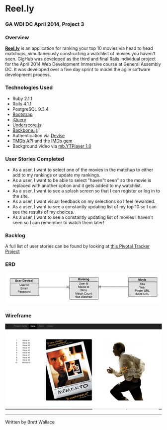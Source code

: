 # Reel.ly

### GA WDI DC April 2014, Project 3

### Overview

[**Reel.ly**](http://reel-ly.herokuapp.com/) is an application for ranking your top 10 movies via head to head matchups, simultaneously constructing a watchlist of movies you haven't seen. GigHub was developed as the third and final Rails individual project for the April 2014 Web Development Immersive course at General Assembly DC. It was developed over a five day sprint to model the agile software development process.

### Technologies Used

* Ruby 2.1.1
* Rails 4.1.1
* PostgreSQL 9.3.4
* [Bootstrap](http://getbootstrap.com/)
* [jQuery](http://jquery.com/)
* [Underscore.js](http://underscorejs.org/)
* [Backbone.js](http://backbonejs.org/)
* Authentication via [Devise](https://github.com/plataformatec/devise)
* [TMDb API](http://www.themoviedb.org/documentation/api) and the [IMDb gem](https://github.com/ariejan/imdb)
* Background video via [mb.YTPlayer 1.0](https://github.com/pupunzi/jquery.mb.YTPlayer)

### User Stories Completed

* As a user, I want to select one of the movies in the matchup to either add to my rankings or update my rankings.
* As a user, I want to be able to select "haven"t seen" so the movie is replaced with another option and it gets added to my watchlist.
* As a user, I want to see a splash screen so that I can register or log in to the site.
* As a user, I want visual feedback on my selections so I feel rewarded.
* As a user, I want to see a constantly updating list of my top 10 so I can see the results of my choices.
* As a user, I want to see a constantly updating list of movies I haven't seen so I can remember to watch them later!

### Backlog

A full list of user stories can be found by looking at [this Pivotal Tracker Project](https://www.pivotaltracker.com/s/projects/1120252)

### ERD

<img src="/blob/master/movie_ranker.png">

### Wireframe

<img src="/blob/master/movie_ranker_wireframe.png">

***
Written by Brett Wallace
